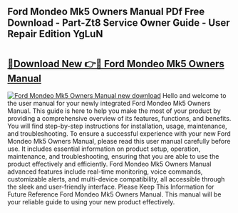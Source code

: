 ## Ford Mondeo Mk5 Owners Manual PDf Free Download - Part-Zt8 Service Owner Guide - User Repair Edition YgLuN

# <h2><a href="http://cf29499.oget.top/?id=Ford+Mondeo+Mk5+Owners+Manual">🔗Download New 👉🔴 Ford Mondeo Mk5 Owners Manual</a></h2>

[![Ford Mondeo Mk5 Owners Manual new download](https://i.imgur.com/5g1atiW.png)](http://cf29499.oget.top/?id=Ford+Mondeo+Mk5+Owners+Manual)
Hello and welcome to the user manual for your newly integrated Ford Mondeo Mk5 Owners Manual. This guide is here to help you make the most of your product by providing a comprehensive overview of its features, functions, and benefits. You will find step-by-step instructions for installation, usage, maintenance, and troubleshooting. To ensure a successful experience with your new Ford Mondeo Mk5 Owners Manual, please read this user manual carefully before use. It includes essential information on product setup, operation, maintenance, and troubleshooting, ensuring that you are able to use the product effectively and efficiently. Ford Mondeo Mk5 Owners Manual advanced features include real-time monitoring, voice commands, customizable alerts, and multi-device compatibility, all accessible through the sleek and user-friendly interface. Please Keep This Information for Future Reference Ford Mondeo Mk5 Owners Manual. This manual will be your reliable guide to using your new product effectively.
